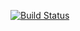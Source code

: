 [![Build Status](https://app.travis-ci.com/aru456/swe-app2.svg?branch=main)](https://app.travis-ci.com/aru456/swe-app2)
